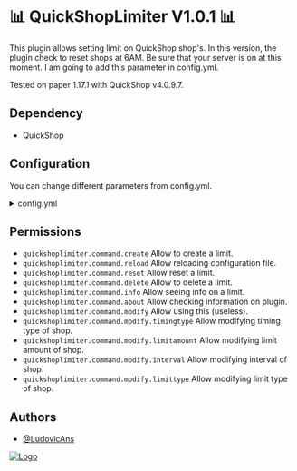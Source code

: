 # 📊 QuickShopLimiter V1.0.1 📊

This plugin allows setting limit on QuickShop shop's.
In this version, the plugin check to reset shops at 6AM. Be sure
that your server is on at this moment. I am going to add this 
parameter in config.yml.

Tested on paper 1.17.1 with QuickShop v4.0.9.7.


## Dependency
- QuickShop


## Configuration

You can change different parameters from config.yml.
<details>
    <summary>config.yml</summary>

```
# You can per default change this between fr and en.
language: fr
# You can replace this by your time zone.
# See below a list of different time zone :
# - Europe/Amsterdam
# - Europe/Andorra
# - Europe/Astrakhan
# - Europe/Athens
# - Europe/Belfast
# - Europe/Belgrade
# - And more ...
# By default it will use your server time zone.
time-zone: Europe/Paris
```
</details>


## Permissions
- `quickshoplimiter.command.create` Allow to create a limit.
- `quickshoplimiter.command.reload` Allow reloading configuration file.
- `quickshoplimiter.command.reset` Allow reset a limit.
- `quickshoplimiter.command.delete` Allow to delete a limit.
- `quickshoplimiter.command.info` Allow seeing info on a limit.
- `quickshoplimiter.command.about` Allow checking information on plugin.
- `quickshoplimiter.command.modify` Allow using this (useless).
- `quickshoplimiter.command.modify.timingtype` Allow modifying timing type of shop.
- `quickshoplimiter.command.modify.limitamount` Allow modifying limit amount of shop.
- `quickshoplimiter.command.modify.interval` Allow modifying interval of shop.
- `quickshoplimiter.command.modify.limittype` Allow modifying limit type of shop.

## Authors

- [@LudovicAns](https://github.com/LudovicAns)


[![Logo](https://i.imgur.com/sB82UfM.png)](https://github.com/EdenStacks)

